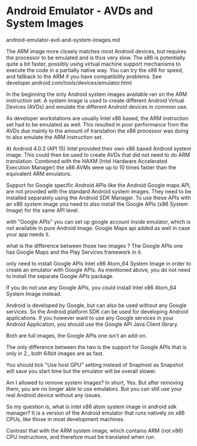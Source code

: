# Android Emulator - AVDs and System Images


android-emulator-avd-and-system-images.md 

The ARM image more closely matches most Android devices, but requires the processor 
to be emulated and is thus very slow. The x86 is potentially quite a bit faster, 
possibly using virtual machine support mechanisms to execute the code in a partially 
native way. You can try the x86 for speed, and fallback to the ARM if you have compatibility 
problems. See developer.android.com/tools/devices/emulator.html



In the beginning the only Android system images available ran on the ARM instruction set. A 
system image is used to create different Android Virtual Devices (AVDs) and emulate the 
different Android devices in common use.

As developer workstations are usually Intel x86 based, the ARM instruction set had to be 
emulated as well. This resulted in poor performance from the AVDs due mainly to the amount of 
translation the x86 processor was doing to also emulate the ARM instruction set.

At Android 4.0.3 (API 15) Intel provided their own x86 based Android system image. This could 
then be used to create AVDs that did not need to do ARM translation. Combined with the HAXM
(Intel Hardware Accelerated Execution Manager) the x86 AVMs were up to 10 times faster than the 
equivalent ARM emulators.

Support for Google specific Android APIs like the Android Google maps API, are not provided 
with the standard Android system images. They need to be installed separately using the Android 
SDK Manager. To use these APIs with an x86 system image you need to also install the Google APIs 
(x86 System Image) for the same API level.


with "Google APIs" you can set up google account inside emulator, which is not available in pure 
Android image. Google Maps api added as well in case your app needs it. 


what is the difference between those two images ?
The Google APIs one has Google Maps and the Play Services framework in it.

only need to install Google APIs Intel x86 Atom_64 System Image in order to create an emulator 
with Google APIs. As mentioned above, you do not need to install the separate Google APIs package.

If you do not use any Google APIs, you could install Intel x86 Atom_64 System Image instead.


Android is developed by Google, but can also be used without any Google services. So the Android 
platform SDK can be used for developing Android applications. If you however want to use any Google 
services in your Android Application, you should use the Google API Java Client library.


Both are full images, the Google APIs one isn't an add-on.

The only difference between the two is the support for Google APIs that is only in 2., both 64bit 
images are as fast.


You should tick "Use host GPU" setting instead of Snaphost as Snapshot will save you start time 
but the emulator will be overall slower.


Am I allowed to remove system images?
In short, Yes. But after removing them, you are no longer able to use emulators. But you can still 
use your real Android device without any issues.


So my question is, what is intel x86 atom system image in android sdk manager?
It is a version of the Android emulator that runs natively on x86 CPUs, like those in most 
development machines.

Contrast that with the ARM system image, which contains ARM (not x86) CPU instructions, and 
therefore must be translated when run.

